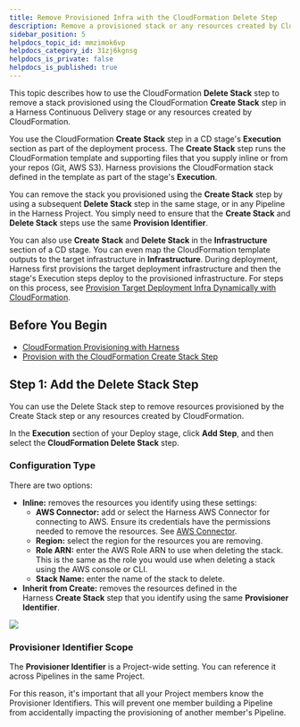 ```yaml
---
title: Remove Provisioned Infra with the CloudFormation Delete Step
description: Remove a provisioned stack or any resources created by CloudFormation.
sidebar_position: 5
helpdocs_topic_id: mmzimok6vp
helpdocs_category_id: 31zj6kgnsg
helpdocs_is_private: false
helpdocs_is_published: true
---
```


This topic describes how to use the CloudFormation **Delete Stack** step to remove a stack provisioned using the CloudFormation **Create Stack** step in a Harness Continuous Delivery stage or any resources created by CloudFormation.

You use the CloudFormation **Create Stack** step in a CD stage's **Execution** section as part of the deployment process. The **Create Stack** step runs the CloudFormation template and supporting files that you supply inline or from your repos (Git, AWS S3). Harness provisions the CloudFormation stack defined in the template as part of the stage's **Execution**.

You can remove the stack you provisioned using the **Create Stack** step by using a subsequent **Delete Stack** step in the same stage, or in any Pipeline in the Harness Project. You simply need to ensure that the **Create Stack** and **Delete Stack** steps use the same **Provision Identifier**.

You can also use **Create Stack** and **Delete Stack** in the **Infrastructure** section of a CD stage. You can even map the CloudFormation template outputs to the target infrastructure in **Infrastructure**. During deployment, Harness first provisions the target deployment infrastructure and then the stage's Execution steps deploy to the provisioned infrastructure. For steps on this process, see [Provision Target Deployment Infra Dynamically with CloudFormation](../../cd-infrastructure/cloudformation-infra/provision-target-deployment-infra-dynamically-with-cloud-formation.md).

## Before You Begin

* [CloudFormation Provisioning with Harness](cloud-formation-provisioning-with-harness.md)
* [Provision with the CloudFormation Create Stack Step](provision-with-the-cloud-formation-create-stack-step.md)

## Step 1: Add the Delete Stack Step

You can use the Delete Stack step to remove resources provisioned by the Create Stack step or any resources created by CloudFormation.

In the **Execution** section of your Deploy stage, click **Add Step**, and then select the **CloudFormation Delete Stack** step.

### Configuration Type

There are two options:

* **Inline:** removes the resources you identify using these settings:
	+ **AWS Connector:** add or select the Harness AWS Connector for connecting to AWS. Ensure its credentials have the permissions needed to remove the resources. See [AWS Connector](../../../platform/7_Connectors/Cloud-providers/ref-cloud-providers/aws-connector-settings-reference.md).
	+ **Region:** select the region for the resources you are removing.
	+ **Role ARN:** enter the AWS Role ARN to use when deleting the stack. This is the same as the role you would use when deleting a stack using the AWS console or CLI.
	+ **Stack Name:** enter the name of the stack to delete.
* **Inherit from Create:** removes the resources defined in the Harness **Create Stack** step that you identify using the same **Provisioner Identifier**.

![](./static/remove-provisioned-infra-with-the-cloud-formation-delete-step-06.png)

### Provisioner Identifier Scope

The **Provisioner Identifier** is a Project-wide setting. You can reference it across Pipelines in the same Project.

For this reason, it's important that all your Project members know the Provisioner Identifiers. This will prevent one member building a Pipeline from accidentally impacting the provisioning of another member's Pipeline.

